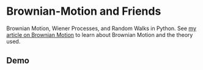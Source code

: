# Brownian-Motion and Friends
Brownian Motion, Wiener Processes, and Random Walks in Python. See  [my article on Brownian Motion](https://jacobbriones1.github.io/2020/10/09/BrownWiener.html ) to learn about Brownian Motion and the theory used.

## Demo
![]()
